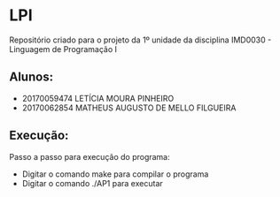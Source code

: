 # LPI
Repositório criado para o projeto da 1º unidade da disciplina IMD0030 - Linguagem de Programação I

## Alunos:
 * 20170059474 LETÍCIA MOURA PINHEIRO
 * 20170062854 MATHEUS AUGUSTO DE MELLO FILGUEIRA
 
## Execução:
Passo a passo para execução do programa:
 * Digitar o comando make para compilar o programa
 * Digitar o comando ./AP1 para executar
